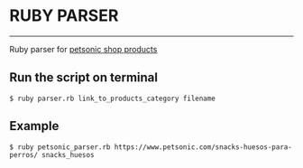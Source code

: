 # **RUBY PARSER** 
---
Ruby parser for [petsonic shop products](https://www.petsonic.com/)

## Run the script on terminal

```
$ ruby parser.rb link_to_products_category filename
```
## Example

```
$ ruby petsonic_parser.rb https://www.petsonic.com/snacks-huesos-para-perros/ snacks_huesos
```